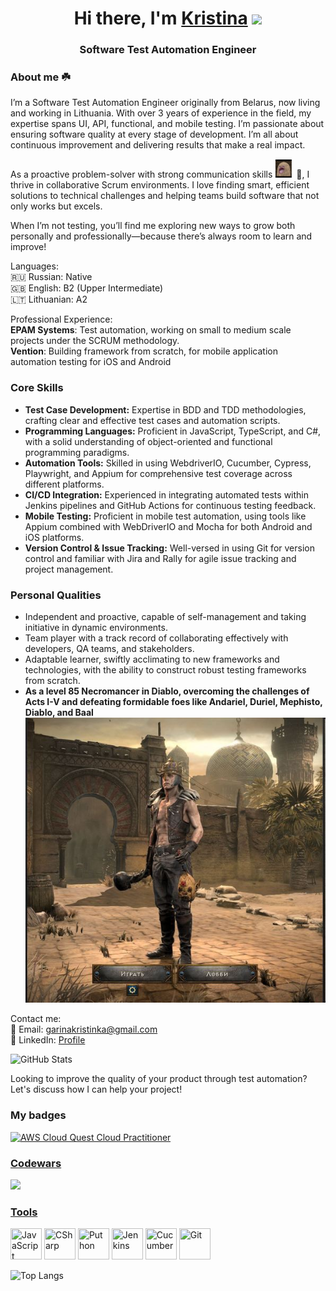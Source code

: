 <body>
  <h1 align="center">
    Hi there, I'm
    <a href="https://www.linkedin.com/in/kristina-garina-automation-software-engineer/" target="_blank">Kristina</a>
    <img src="https://github.com/blackcater/blackcater/raw/main/images/Hi.gif" height="32" />
  </h1>
  <h3 align="center">Software Test Automation Engineer</h3>
  <div>
    <h3 align="left">About me ☘️</h3>
   <p align="left">
      I’m a Software Test Automation Engineer originally from Belarus, now living and working in Lithuania. With over 3 years of experience in the field, my expertise spans UI, API, functional, and mobile testing. I’m passionate about ensuring software quality at every stage of development. I’m all about continuous improvement and delivering results that make a real impact.
    </p>
    <p align="left">
    
As a proactive problem-solver with strong communication skills <img src="https://github.com/GarinaKristina/GarinaKristina/blob/main/potato.png" alt="Potato Emoji" width="30" height="30" /> 🚀, I thrive in collaborative Scrum environments. I love finding smart, efficient solutions to technical challenges and helping teams build software that not only works but excels.

When I’m not testing, you’ll find me exploring new ways to grow both personally and professionally—because there’s always room to learn and improve!
    </p>
    <p align="left">
      Languages:<br>
      🇷🇺 Russian: Native<br>
      🇬🇧 English: B2 (Upper Intermediate)<br>
      🇱🇹 Lithuanian: A2
    </p>
    <p align="left">
      Professional Experience:<br>
      <strong>EPAM Systems</strong>: Test automation, working on small to medium scale projects under the SCRUM methodology.<br>
      <strong>Vention</strong>: Building framework from scratch, for mobile application automation testing for iOS and Android
    </p>
   <h3 align="left">Core Skills</h3>
  <ul>
    <li><strong>Test Case Development:</strong> Expertise in BDD and TDD methodologies, crafting clear and effective test cases and automation scripts.</li>
    <li><strong>Programming Languages:</strong> Proficient in JavaScript, TypeScript, and C#, with a solid understanding of object-oriented and functional programming paradigms.</li>
    <li><strong>Automation Tools:</strong> Skilled in using WebdriverIO, Cucumber, Cypress, Playwright, and Appium for comprehensive test coverage across different platforms.</li>
    <li><strong>CI/CD Integration:</strong> Experienced in integrating automated tests within Jenkins pipelines and GitHub Actions for continuous testing feedback.</li>
    <li><strong>Mobile Testing:</strong> Proficient in mobile test automation, using tools like Appium combined with WebDriverIO and Mocha for both Android and iOS platforms.</li>
    <li><strong>Version Control & Issue Tracking:</strong> Well-versed in using Git for version control and familiar with Jira and Rally for agile issue tracking and project management.</li>
  </ul>

  <h3 align="left">Personal Qualities</h3>
  <ul>
    <li>Independent and proactive, capable of self-management and taking initiative in dynamic environments.</li>
    <li>Team player with a track record of collaborating effectively with developers, QA teams, and stakeholders.</li>
    <li>Adaptable learner, swiftly acclimating to new frameworks and technologies, with the ability to construct robust testing frameworks from scratch.</li>
    <li><strong>As a level 85 Necromancer in Diablo, overcoming the challenges of Acts I-V and defeating formidable foes like Andariel, Duriel, Mephisto, Diablo, and Baal</strong></li>
    <img src="https://github.com/GarinaKristina/GarinaKristina/blob/main/diabloKris.JPG" alt="Diablo Victory"/>
  </ul>
    <div>
    <p align="left">
      Contact me:<br>
      📧 Email: <a href="mailto:garinakristinka@gmail.com">garinakristinka@gmail.com</a><br>
      🔗 LinkedIn: <a href="https://www.linkedin.com/in/kristina-garina-automation-software-engineer/" target="_blank">Profile</a>
    </p>
    <p align="left">
      <img src="https://github-readme-stats.vercel.app/api?username=GarinaKristina&show_icons=true" alt="GitHub Stats">
    </p>
    <p align="left">
      Looking to improve the quality of your product through test automation? Let's discuss how I can help your project!
    </p>
  </div>

  <h3 align="left">My badges</h3>
  <p dir="auto">
    <a href="https://www.credly.com/badges/3766cfb3-b3c2-462f-b00c-60712bf49177/linked_in_profile" rel="nofollow">
      <img src="https://user-images.githubusercontent.com/62233209/232686468-2ece738e-f82a-4fff-82b1-2e07d1b54858.png" alt="AWS Cloud Quest Cloud Practitioner" style="max-width: 100%;">
    </a>
  </p>
</body>
   
  <h3 align="left"><u>Codewars</u></h3>
    <p dir="auto"><a href="https://www.codewars.com/users/GarinaKristina" rel="nofollow"><img src="https://www.codewars.com/users/GarinaKristina/badges/large" style="max-width: 100%;"></a></p>
  
 <h3 align="left"><u>Tools</u></h3>
<div>
  <img src="https://cdn.jsdelivr.net/gh/devicons/devicon/icons/javascript/javascript-plain.svg" title="JavaScript" width="50" height="50"/>
  <img src="https://cdn.jsdelivr.net/gh/devicons/devicon/icons/csharp/csharp-original.svg" title="CSharp" width="50" height="50" />
 <img src="https://cdn.jsdelivr.net/gh/devicons/devicon/icons/python/python-original-wordmark.svg"  title="Puthon" width="50" height="50" />
  <img src="https://cdn.jsdelivr.net/gh/devicons/devicon/icons/jenkins/jenkins-original.svg" title="Jenkins" width="50" height="50"/>
  <img src="https://cdn.jsdelivr.net/gh/devicons/devicon/icons/cucumber/cucumber-plain.svg" title="Cucumber" width="50" height="50"/>
   <img src="https://cdn.jsdelivr.net/gh/devicons/devicon/icons/git/git-original-wordmark.svg" title="Git" width="50" height="50" />
                                    
</div>
 
</body>

![Top Langs](https://github-readme-stats.vercel.app/api/top-langs/?username=GarinaKristina&layout=compact)


